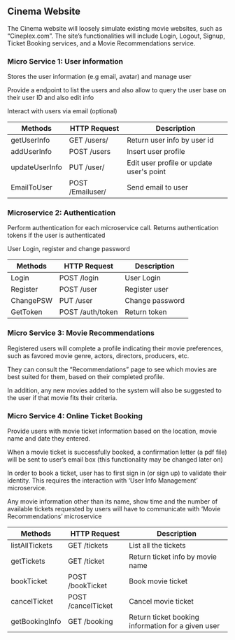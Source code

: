 ## Cinema Website


The Cinema website will loosely simulate existing movie websites, such as “Cineplex.com”. The site’s functionalities will include Login, Logout, Signup, Ticket Booking services, and a Movie Recommendations service.



### Micro Service 1: User information


Stores the user information (e.g email, avatar) and manage user

Provide a endpoint to list the users and also allow to query the user base on their user ID and also edit info

Interact with users via email (optional)

|     Methods    | HTTP Request | Description |
| ---------------|--------------|-------------|
| getUserInfo    | GET /users/<id>  | Return user info by user id |
| addUserInfo    | POST /users      | Insert user profile |
| updateUserInfo | PUT /user/<id>   | Edit user profile or update user's point |
| EmailToUser    | POST /Emailuser/ | Send email to user |



### Microservice 2: Authentication


Perform authentication for each microservice call. Returns authentication tokens if the user is authenticated

User Login, register and change password

|     Methods    | HTTP Request | Description |
| ---------------|--------------|-------------|
| Login | POST /login         | User Login |
| Register | POST /user         | Register user |
| ChangePSW | PUT /user         | Change password |
| GetToken     | POST /auth/token          | Return token |



### Micro Service 3: Movie Recommendations


Registered users will complete a profile indicating their movie preferences, such as favored movie genre, actors, directors, producers, etc.

They can consult the “Recommendations” page to see which movies are best suited for them, based on their completed profile.

In addition, any new movies added to the system will also be suggested to the user if that movie fits their criteria.



### Micro Service 4: Online Ticket Booking


Provide users with movie ticket information based on the location, movie name and date they entered.

When a movie ticket is successfully booked, a confirmation letter (a pdf file) will be sent to user’s email box (this functionality may be changed later on)

In order to book a ticket, user has to first sign in (or sign up) to validate their identity. This requires the interaction with ‘User Info Management’ microservice.  

Any movie information other than its name, show time and the number of available tickets requested by users will have to communicate with ‘Movie Recommendations’ microservice

|     Methods    | HTTP Request | Description |
| ---------------|--------------|-------------|
| listAllTickets | GET /tickets         | List all the tickets |
| getTickets     | GET /ticket          | Return ticket info by movie name |
| bookTicket     | POST /bookTicket     | Book movie ticket |
| cancelTicket   | POST /cancelTicket   | Cancel movie ticket |
| getBookingInfo | GET /booking         | Return ticket booking information for a given user |

